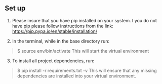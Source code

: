 ## Set up 

1. Please insure that you have pip installed on your system. I you do not have pip please follow instructions from the link: https://pip.pypa.io/en/stable/installation/

2. In the terminal, while in the base directory run:
> $ source env/bin/activate 
This will start the virtual environment

3. To install all project dependencies, run: 
> $ pip install -r requirements.txt -v
This will ensure that any missing dependencies are installed into your virtual environment.